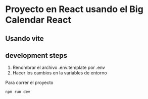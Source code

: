 # Proyecto en React usando el Big Calendar React
## Usando vite
## development steps

1. Renombrar el archivo .env.template por .env
2. Hacer los cambios en la variables de entorno


Para correr el proyecto 
```
npm run dev
```
